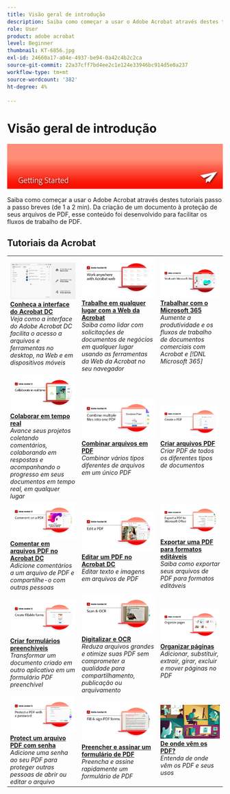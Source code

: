 ```yaml
---
title: Visão geral de introdução
description: Saiba como começar a usar o Adobe Acrobat através destes tutoriais passo a passo breves (1-2 min)
role: User
product: adobe acrobat
level: Beginner
thumbnail: KT-6856.jpg
exl-id: 24660a17-a04e-4937-be94-0a42c4b2c2ca
source-git-commit: 22a37cff7bd4ee2c1e124e33946bc914d5e0a237
workflow-type: tm+mt
source-wordcount: '382'
ht-degree: 4%

---
```


# Visão geral de introdução

![Imagem de Introdução do Acrobat](../assets/Hero-GettingStarted.png)

Saiba como começar a usar o Adobe Acrobat através destes tutoriais passo a passo breves (de 1 a 2 min). Da criação de um documento à proteção de seus arquivos de PDF, esse conteúdo foi desenvolvido para facilitar os fluxos de trabalho de PDF.

## Tutoriais da Acrobat

<table style="table-layout:fixed">
<tr>
  <td>
    <a href="get-to-know-the-acrobat-dc-interface.md">
      <img alt="Conheça a interface Acrobat DC" src="../assets/Interface.jpg" />
    </a>
    <div>
    <a href="get-to-know-the-acrobat-dc-interface.md"><strong>Conheça a interface do Acrobat DC</strong></a>
    </div>
    <em>Veja como a interface do Adobe Acrobat DC facilita o acesso a arquivos e ferramentas no desktop, na Web e em dispositivos móveis</em>
    <br>
  </td>
  <td>
    <a href="acrobatweb.md">
      <img alt="Trabalhe em qualquer lugar com a Web da Acrobat" src="../assets/Acrobatweb_1280.png" />
    </a>
    <div>
    <a href="acrobatweb.md"><strong>Trabalhe em qualquer lugar com a Web da Acrobat</strong></a>
    </div>
    <em>Saiba como lidar com solicitações de documentos de negócios em qualquer lugar usando as ferramentas da Web da Acrobat no seu navegador</em>
    <br>
  </td>
  <td>
    <a href="../integrate/integrate-overview.md#microsoft">
      <img alt="Trabalhar com o Microsoft 365" src="../assets/WorkMicrosoft365_1280.png" />
    </a>
    <div>
     <a href="../integrate/integrate-overview.md#microsoft"><strong>Trabalhar com o Microsoft 365</strong></a>
    </div>
    <em>Aumente a produtividade e os fluxos de trabalho de documentos comerciais com Acrobat e [!DNL Microsoft 365]</em>
    <br>
  </td>
</tr>
<tr>
   <td>
    <a href="collaborate.md">
      <img alt="Colaborar em tempo real" src="../assets/Collaborate_1280.png" />
    </a>
    <div>
     <a href="collaborate.md"><strong>Colaborar em tempo real</strong></a>
    </div>
    <em>Avance seus projetos coletando comentários, colaborando em respostas e acompanhando o progresso em seus documentos em tempo real, em qualquer lugar</em>
    <br>
  </td>
  <td>
    <a href="combine-to-pdf.md">
      <img alt="Combine Files para PDF" src="../assets/Combine.jpg" />
    </a>
    <div>
     <a href="combine-to-pdf.md"><strong>Combinar arquivos em PDF</strong></a>
    </div>
    <em>Combinar vários tipos diferentes de arquivos em um único PDF</em>
    <br>
  </td>
  <td>
    <a href="create-pdf.md">
      <img alt="Criar arquivos PDF" src="../assets/Create.jpg" />
    </a>
    <div>
    <a href="create-pdf.md"><strong>Criar arquivos PDF</strong></a>
    </div>
    <em>Criar PDF de todos os diferentes tipos de documentos</em>
    <br>
  </td>
</tr>
<tr>
  <td>
    <a href="comment-on-pdf-files.md">
      <img alt="Comentar em arquivos PDF no Acrobat DC" src="../assets/Comment.jpg" />
    </a>
    <div>
    <a href="comment-on-pdf-files.md"><strong>Comentar em arquivos PDF no Acrobat DC</strong></a>
    </div>
    <em>Adicione comentários a um arquivo de PDF e compartilhe-o com outras pessoas</em>
    <br>
  </td>
  <td>
    <a href="edit-pdf.md">
      <img alt="Editar um PDF no Acrobat DC" src="../assets/Edit.jpg" />
    </a>
    <div>
    <a href="edit-pdf.md"><strong>Editar um PDF no Acrobat DC</strong></a>
    </div>
    <em>Editar texto e imagens em arquivos de PDF</em>
    <br>
  </td>
   <td>
    <a href="export-pdf.md">
      <img alt="Exportar uma PDF para formatos editáveis" src="../assets/Export.jpg" />
    </a>
    <div>
    <a href="export-pdf.md"><strong>Exportar uma PDF para formatos editáveis</strong></a>
    </div>
    <em>Saiba como exportar seus arquivos de PDF para formatos editáveis</em>
    <br>
  </td>
</tr>
<tr>
  <td>
    <a href="create-fillable-forms.md">
      <img alt="Criar formulários preenchíveis" src="../assets/Form.jpg" />
    </a>
    <div>
    <a href="create-fillable-forms.md"><strong>Criar formulários preenchíveis</strong></a>
    </div>
    <em>Transformar um documento criado em outro aplicativo em um formulário PDF preenchível</em>
    <br>
  </td>
  <td>
    <a href="scan-and-ocr.md">
      <img alt="Digitalizar e OCR" src="../assets/Scan.jpg" />
    </a>
    <div>
    <a href="scan-and-ocr.md"><strong>Digitalizar e OCR</strong></a>
    </div>
    <em>Reduza arquivos grandes e otimize suas PDF sem comprometer a qualidade para compartilhamento, publicação ou arquivamento</em>
    <br>
  </td>
  <td>
    <a href="organize.md">
      <img alt="Organizar páginas" src="../assets/Organize.jpg" />
    </a>
    <div>
    <a href="organize.md"><strong>Organizar páginas</strong></a>
    </div>
    <em>Adicionar, substituir, extrair, girar, excluir e mover páginas no PDF</em>
    <br>
  </td>
</tr>
<tr>
  <td>
    <a href="password-protect.md">
      <img alt="Protect um arquivo PDF com senha" src="../assets/Protect.jpg" />
    </a>
    <div>
    <a href="password-protect.md"><strong>Protect um arquivo PDF com senha</strong></a>
    </div>
    <em>Adicione uma senha ao seu PDF para proteger outras pessoas de abrir ou editar o arquivo</em>
    <br>
  </td>
  <td>
    <a href="fill-and-sign.md">
      <img alt="Preencher e assinar um formulário de PDF" src="../assets/FillSign.jpg" />
    </a>
    <div>
    <a href="fill-and-sign.md"><strong>Preencher e assinar um formulário de PDF</strong></a>
    </div>
    <em>Preencha e assine rapidamente um formulário de PDF</em>
    <br>
  </td>
  <td>
    <a href="where-do-pdfs-come-from.md">
      <img alt="De onde vêm os PDF?" src="../assets/WherePDFs.jpg" />
    </a>
    <div>
    <a href="where-do-pdfs-come-from.md"><strong>De onde vêm os PDF?</strong></a>
    </div>
    <em>Entenda de onde vêm os PDF e seus usos</em>
    <br>
  </td>
</tr>
</table>
